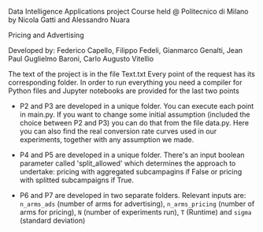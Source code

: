 Data Intelligence Applications project
Course held @ Politecnico di Milano by Nicola Gatti and Alessandro Nuara

Pricing and Advertising

Developed by:
Federico Capello,
Filippo Fedeli,
Gianmarco Genalti,
Jean Paul Guglielmo Baroni,
Carlo Augusto Vitellio


The text of the project is in the file Text.txt
Every point of the request has its corresponding folder.
In order to run everything you need a compiler for Python files and Jupyter notebooks are provided for the last two points

- P2 and P3 are developed in a unique folder. You can execute each point in main.py.
If you want to change some initial assumption (included the choice between P2 and P3) you can do that from the file data.py. Here you can also find the real conversion rate curves used in our experiments, together with any assumption we made.

- P4 and P5 are developed in a unique folder. There's an input boolean parameter called 'split_allowed' which determines the approach to undertake: pricing with aggregated subcampagins if False or pricing with splitted subcampaigns if True.

- P6 and P7 are developed in two separate folders. Relevant inputs are: `n_arms_ads`  (number of arms for advertising), `n_arms_pricing` (number of arms for pricing), `N` (number of experiments run), `T` (Runtime) and `sigma` (standard deviation)
